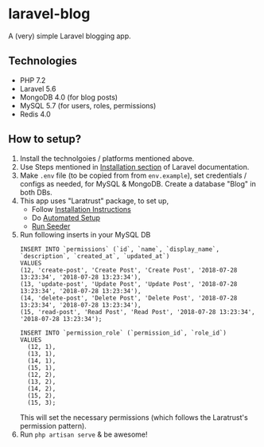 # laravel-blog

A (very) simple Laravel blogging app.

## Technologies
* PHP 7.2
* Laravel 5.6
* MongoDB 4.0 (for blog posts)
* MySQL 5.7 (for users, roles, permissions)
* Redis 4.0

## How to setup?
1. Install the technolgoies / platforms mentioned above. 
2. Use Steps mentioned in [Installation section](https://laravel.com/docs/5.6/installation) of Laravel documentation.
3. Make `.env` file (to be copied from from `env.example`), set credentials / configs as needed, for MySQL & MongoDB. Create a database "Blog" in both DBs.
4. This app uses "Laratrust" package, to set up,
    * Follow [Installation Instructions](https://laratrust.readthedocs.io/en/5.0/installation.html)
    * Do [Automated Setup](https://laratrust.readthedocs.io/en/5.0/configuration/after_installation.html#automatic-setup-recommended)
    * [Run Seeder](https://laratrust.readthedocs.io/en/5.0/configuration/seeder.html#)
5. Run following inserts in your MySQL DB
    ```
    INSERT INTO `permissions` (`id`, `name`, `display_name`, `description`, `created_at`, `updated_at`)
    VALUES
    (12, 'create-post', 'Create Post', 'Create Post', '2018-07-28 13:23:34', '2018-07-28 13:23:34'),
    (13, 'update-post', 'Update Post', 'Update Post', '2018-07-28 13:23:34', '2018-07-28 13:23:34'),
    (14, 'delete-post', 'Delete Post', 'Delete Post', '2018-07-28 13:23:34', '2018-07-28 13:23:34'),
    (15, 'read-post', 'Read Post', 'Read Post', '2018-07-28 13:23:34', '2018-07-28 13:23:34');
    
    INSERT INTO `permission_role` (`permission_id`, `role_id`)
    VALUES
      (12, 1),
      (13, 1),
      (14, 1),
      (15, 1),
      (12, 2),
      (13, 2),
      (14, 2),
      (15, 2),
      (15, 3);
    ```
    This will set the necessary permissions (which follows the Laratrust's permission pattern).
 6. Run `php artisan serve` & be awesome!
